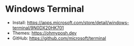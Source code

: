# Windows Terminal
- Install: https://apps.microsoft.com/store/detail/windows-terminal/9N0DX20HK701
- Themes: https://ohmyposh.dev
- GitHub: https://github.com/microsoft/terminal
